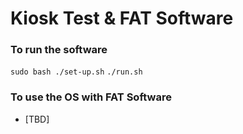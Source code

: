 # Kiosk Test & FAT Software

### To run the software

```sudo bash ./set-up.sh```
```./run.sh```

### To use the OS with FAT Software
* [TBD]